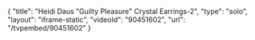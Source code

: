 {
    "title": "Heidi Daus \"Guilty Pleasure\" Crystal Earrings-2",
    "type": "solo",
    "layout": "iframe-static",
    "videoId": "90451602",
    "url": "\/tvpembed\/90451602"
}